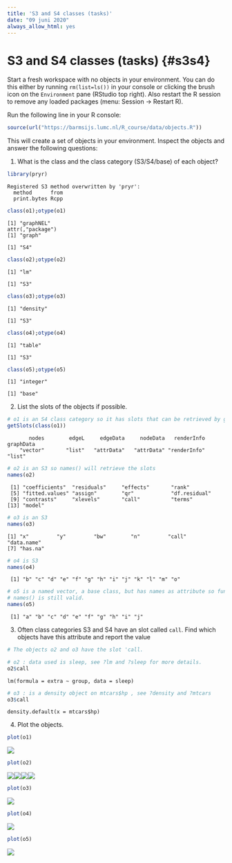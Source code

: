```yaml
---
title: 'S3 and S4 classes (tasks)'
date: "09 juni 2020"
always_allow_html: yes
---
```




# S3 and S4 classes (tasks) {#s3s4}

<!-- ## S3 and S4 classes {#s3s4} -->

Start a fresh workspace with no objects in your environment. You can do this either by running `rm(list=ls())` in your console or clicking the brush icon on the `Environment` pane (RStudio top right). Also restart the R session to remove any loaded packages (menu: Session -> Restart R).

Run the following line in your R console:


```r
source(url("https://barmsijs.lumc.nl/R_course/data/objects.R"))
```



This will create a set of objects in your environment. Inspect the objects and answer the following questions: 

1. What is the class and the class category (S3/S4/base) of each object?


```r
library(pryr)
```

```
Registered S3 method overwritten by 'pryr':
  method      from
  print.bytes Rcpp
```

```r
class(o1);otype(o1) 
```

```
[1] "graphNEL"
attr(,"package")
[1] "graph"
```

```
[1] "S4"
```

```r
class(o2);otype(o2) 
```

```
[1] "lm"
```

```
[1] "S3"
```

```r
class(o3);otype(o3) 
```

```
[1] "density"
```

```
[1] "S3"
```

```r
class(o4);otype(o4) 
```

```
[1] "table"
```

```
[1] "S3"
```

```r
class(o5);otype(o5) 
```

```
[1] "integer"
```

```
[1] "base"
```

2. List the slots of the objects if possible. 


```r
# o1 is an S4 class category so it has slots that can be retrieved by getSlots() 
getSlots(class(o1))
```

```
       nodes        edgeL     edgeData     nodeData   renderInfo    graphData 
    "vector"       "list"   "attrData"   "attrData" "renderInfo"       "list" 
```

```r
# o2 is an S3 so names() will retrieve the slots
names(o2)
```

```
 [1] "coefficients"  "residuals"     "effects"       "rank"         
 [5] "fitted.values" "assign"        "qr"            "df.residual"  
 [9] "contrasts"     "xlevels"       "call"          "terms"        
[13] "model"        
```

```r
# o3 is an S3 
names(o3)
```

```
[1] "x"         "y"         "bw"        "n"         "call"      "data.name"
[7] "has.na"   
```

```r
# o4 is S3 
names(o4)
```

```
 [1] "b" "c" "d" "e" "f" "g" "h" "i" "j" "k" "l" "m" "o"
```

```r
# o5 is a named vector, a base class, but has names as attribute so function 
# names() is still valid.  
names(o5)
```

```
 [1] "a" "b" "c" "d" "e" "f" "g" "h" "i" "j"
```

3. Often class categories S3 and S4 have an slot called `call`. Find which objects have this attribute and report the value



```r
# The objects o2 and o3 have the slot 'call. 

# o2 : data used is sleep, see ?lm and ?sleep for more details.
o2$call
```

```
lm(formula = extra ~ group, data = sleep)
```

```r
# o3 : is a density object on mtcars$hp , see ?density and ?mtcars
o3$call
```

```
density.default(x = mtcars$hp)
```

4. Plot the objects. 


```r
plot(o1)
```

![](s3s4.tasks.code_files/figure-html/unnamed-chunk-6-1.png)<!-- -->

```r
plot(o2)
```

![](s3s4.tasks.code_files/figure-html/unnamed-chunk-6-2.png)<!-- -->![](s3s4.tasks.code_files/figure-html/unnamed-chunk-6-3.png)<!-- -->![](s3s4.tasks.code_files/figure-html/unnamed-chunk-6-4.png)<!-- -->![](s3s4.tasks.code_files/figure-html/unnamed-chunk-6-5.png)<!-- -->

```r
plot(o3)
```

![](s3s4.tasks.code_files/figure-html/unnamed-chunk-6-6.png)<!-- -->

```r
plot(o4)
```

![](s3s4.tasks.code_files/figure-html/unnamed-chunk-6-7.png)<!-- -->

```r
plot(o5)
```

![](s3s4.tasks.code_files/figure-html/unnamed-chunk-6-8.png)<!-- -->



